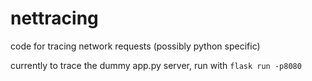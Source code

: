 # nettracing

code for tracing network requests (possibly python specific)

currently to trace the dummy app.py server, run with `flask run -p8080`